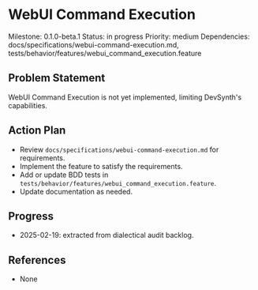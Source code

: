 # WebUI Command Execution
Milestone: 0.1.0-beta.1
Status: in progress
Priority: medium
Dependencies: docs/specifications/webui-command-execution.md, tests/behavior/features/webui_command_execution.feature

## Problem Statement
WebUI Command Execution is not yet implemented, limiting DevSynth's capabilities.


## Action Plan
- Review `docs/specifications/webui-command-execution.md` for requirements.
- Implement the feature to satisfy the requirements.
- Add or update BDD tests in `tests/behavior/features/webui_command_execution.feature`.
- Update documentation as needed.

## Progress
- 2025-02-19: extracted from dialectical audit backlog.

## References
- None
